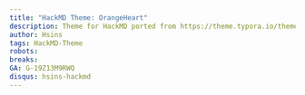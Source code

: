 ```yaml
---
title: "HackMD Theme: OrangeHeart"
description: Theme for HackMD ported from https://theme.typora.io/theme/OrangeHeart/.  Use `{%hackmd @Hsins/theme-orangeheart %}` syntax to include this theme.
author: Hsins
tags: HackMD-Theme
robots: 
breaks: 
GA: G-19Z13M9RWQ
disqus: hsins-hackmd
---
```


<style>
.markdown-body {
  max-width: 860px;
  font-size: 16px;
  color: black;
  padding: 5px 20px;
  line-height: 1.6;
  word-spacing: 0px;
  letter-spacing: 0px;
  word-break: break-word;
  word-wrap: break-word;
  text-align: left;
  font-family: Optima-Regular, Optima, PingFangSC-light, PingFangTC-light, 'PingFang SC', Cambria, Cochin, Georgia, Times, 'Times New Roman', serif;
}

.markdown-body p {
  font-size: 16px;
  padding-top: 8px;
  padding-bottom: 8px;
  margin: 0;
  line-height: 26px;
  color: black;
}

.markdown-body h1,
.markdown-body h2,
.markdown-body h3,
.markdown-body h4,
.markdown-body h5,
.markdown-body h6 {
  margin-top: 30px;
  margin-bottom: 15px;
  padding: 0px;
  font-weight: bold;
  color: black;
}
.markdown-body h1 {
  font-size: 2.5rem;
}
.markdown-body h2 {
  font-size: 2.1rem;
  border-bottom: 2px solid rgb(239, 112, 96);
}
.markdown-body h2 span {
 display: inline-block;
 font-weight: bold;
 background: rgb(239, 112, 96);
 color: #ffffff;
 padding: 5px 10px 1px;
 border-top-right-radius: 3px;
 border-top-left-radius: 3px;
 margin-right: 0px;
}

.markdown-body h3 {
  font-size: 1.8rem;
}
.markdown-body h4 {
  font-size: 1.65rem;
}
.markdown-body h5 {
  font-size: 1.5rem;
}
.markdown-body h6 {
  font-size: 1.5rem;
}

.markdown-body ul,
.markdown-body ol {
  margin-top: 8px;
  margin-bottom: 8px;
  padding-left: 25px;
  color: black;
}
.markdown-body ul {
  list-style-type: disc;
}
.markdown-body ul ul {
  list-style-type: square;
}
.markdown-body ol {
  list-style-type: decimal;
}
.markdown-body li section {
  margin-top: 5px;
  margin-bottom: 5px;
  line-height: 26px;
  text-align: left;
  color: rgb(1,1,1);
  font-weight: 500;
}

.markdown-body blockquote {
  display: block;
  font-size: 0.9em;
  overflow: auto;
  overflow-scrolling: touch;
  border-left: 3px solid rgb(239, 112, 96);
  color: #6a737d;
  padding: 5px 10px 5px 20px;
  margin-bottom: 10px;
  margin-top: 10px;
  background: #fff9f9;
}
.markdown-body blockquote p {
  margin: 0px;
  color: black;
  line-height: 26px;
}

.markdown-body a {
  text-decoration: none;
  word-wrap: break-word;
  font-weight: bold;
  border-bottom: 1px solid #1e6bb8;
  color: rgb(239, 112, 96);
  border-bottom: 0px solid rgb(239, 112, 96);
}

.markdown-body p code,
.markdown-body li code {
  font-size: 14px;
  word-wrap: break-word;
  padding: 2px 4px;
  border-radius: 4px;
  margin: 0 2px;
  color:  rgb(239, 112, 96);
  background-color: rgba(27,31,35,.05);
  font-family: Operator Mono, Consolas, Monaco, Menlo, monospace;
  word-break: break-all;
}

.markdown-body img {
  display: block;
  margin: 0 auto;
  max-width: 100%;
}

.markdown-body span img {
  display: inline-block;
  border-right: 0px;
  border-left: 0px;
}

.markdown-body table {
  display: table;
  text-align: left;
}
.markdown-body tbody {
  border: 0;
}
.markdown-body table tr {
  border: 0;
  border-top: 1px solid #ccc;
  background-color: white;
}
.markdown-body table tr:nth-child(2n) {
  background-color: #F8F8F8;
}
.markdown-body table tr th,
.markdown-body table tr td {
  font-size: 16px;
  border: 1px solid #ccc;
  padding: 5px 10px;
  text-align: left;
}
.markdown-body table tr th {
  font-weight: bold;
  background-color: #f0f0f0;
}

.markdown-body span code, .markdown-body li code {
 color: rgb(239, 112, 96);
}

.markdown-body mark {
  padding: 2px 4px;
  margin: 0 2px;
  font-weight: 500;
  color: #ffffff;
  background-color: rgb(239, 112, 96);
  border-radius: 2px;
  border-radius: 4px;
}

</style>